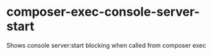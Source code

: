 # composer-exec-console-server-start
Shows console server:start blocking when called from composer exec
